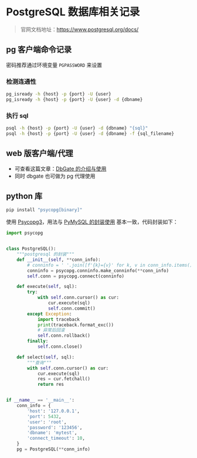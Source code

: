 # PostgreSQL 数据库相关记录
> 官网文档地址：https://www.postgresql.org/docs/

## pg 客户端命令记录

密码推荐通过环境变量 `PGPASSWORD` 来设置

### 检测连通性
```bash
pg_isready -h {host} -p {port} -U {user}
pg_isready -h {host} -p {port} -U {user} -d {dbname}
```

### 执行 sql
```bash
psql -h {host} -p {port} -U {user} -d {dbname} "{sql}"
psql -h {host} -p {port} -U {user} -d {dbname} -f {sql_filename}
```

## web 版客户端/代理
- 可查看这篇文章：[DbGate 的介绍与使用](/op/0851)
- 同时 dbgate 也可做为 pg 代理使用


## python 库

```bash
pip install "psycopg[binary]"
```

使用 [Psycopg3](https://www.psycopg.org/psycopg3/docs/index.html)，用法与 [PyMySQL 的封装使用](/code/0409) 基本一致，代码封装如下：

```python
import psycopg


class PostgreSQL():
    """postgresql 的封装"""
    def __init__(self, **conn_info):
        # conninfo = ' '.join([f'{k}={v}' for k, v in conn_info.items()])
        conninfo = psycopg.conninfo.make_conninfo(**conn_info)
        self.conn = psycopg.connect(conninfo)

    def execute(self, sql):
        try:
            with self.conn.cursor() as cur:
                cur.execute(sql)
                self.conn.commit()
        except Exception:
            import traceback
            print(traceback.format_exc())
            # 异常后回滚
            self.conn.rollback()
        finally:
            self.conn.close()

    def select(self, sql):
        """查询"""
        with self.conn.cursor() as cur:
            cur.execute(sql)
            res = cur.fetchall()
            return res


if __name__ == '__main__':
    conn_info = {
        'host': '127.0.0.1',
        'port': 5432,
        'user': 'root',
        'password': '123456',
        'dbname': 'mytest',
        'connect_timeout': 10,
    }
    pg = PostgreSQL(**conn_info)
```
